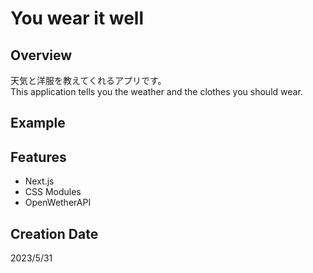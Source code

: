 # You wear it well

## Overview

天気と洋服を教えてくれるアプリです。  
This application tells you the weather and the clothes you should wear.

## Example

## Features

- Next.js
- CSS Modules
- OpenWetherAPI

## Creation Date

2023/5/31
